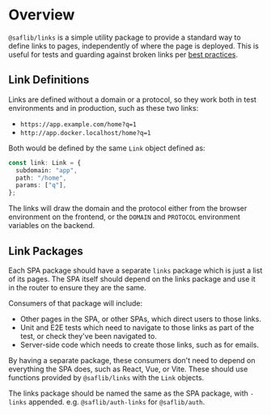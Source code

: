 # Overview

`@saflib/links` is a simple utility package to provide a standard way to define links to pages, independently of where the page is deployed. This is useful for tests and guarding against broken links per [best practices](../../best-practices.md#specify-and-enforce-shared-apis-models-and-strings).

## Link Definitions

Links are defined without a domain or a protocol, so they work both in test environments and in production, such as these two links:

- `https://app.example.com/home?q=1`
- `http://app.docker.localhost/home?q=1`

Both would be defined by the same `Link` object defined as:

```typescript
const link: Link = {
  subdomain: "app",
  path: "/home",
  params: ["q"],
};
```

The links will draw the domain and the protocol either from the browser environment on the frontend, or the `DOMAIN` and `PROTOCOL` environment variables on the backend.

## Link Packages

Each SPA package should have a separate `links` package which is just a list of its pages. The SPA itself should depend on the links package and use it in the router to ensure they are the same.

Consumers of that package will include:

- Other pages in the SPA, or other SPAs, which direct users to those links.
- Unit and E2E tests which need to navigate to those links as part of the test, or check they've been navigated to.
- Server-side code which needs to create those links, such as for emails.

By having a separate package, these consumers don't need to depend on everything the SPA does, such as React, Vue, or Vite. These should use functions provided by `@saflib/links` with the `Link` objects.

The links package should be named the same as the SPA package, with `-links` appended. e.g. `@saflib/auth-links` for `@saflib/auth`.
